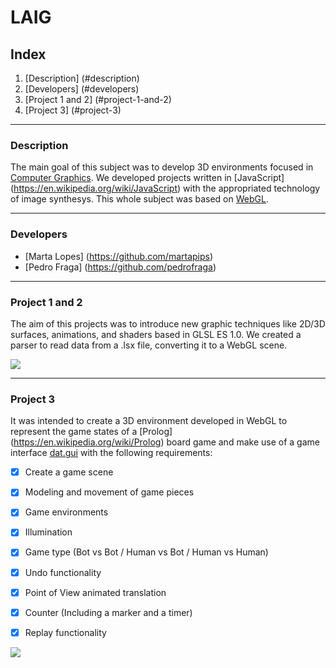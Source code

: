 # LAIG

## Index

1. [Description] (#description)
2. [Developers] (#developers)
3. [Project 1 and 2] (#project-1-and-2)
4. [Project 3] (#project-3)


***

### Description

The main goal of this subject was to develop 3D environments focused in [Computer Graphics](https://en.wikipedia.org/wiki/Computer_graphics).
We developed projects written in [JavaScript] (https://en.wikipedia.org/wiki/JavaScript) with the appropriated technology of image synthesys. This whole subject was based on [WebGL](https://en.wikipedia.org/wiki/WebGL).

***

### Developers

* [Marta Lopes] (https://github.com/martapips)
* [Pedro Fraga] (https://github.com/pedrofraga) 

***

### Project 1 and 2

The aim of this projects was to introduce new graphic techniques like 2D/3D surfaces, animations, and shaders based in GLSL ES 1.0. We created a parser to read data from a .lsx file, converting it to a WebGL scene.

![](https://raw.githubusercontent.com/martapips/LAIG/master/project%201%262/img/proj1%262.gif?token=AHlCcVCJM3Sg5HAqLY-AonegZUwN9kk2ks5Wk9KlwA%3D%3D)

***

### Project 3

It was intended to create a 3D environment developed in WebGL to represent the game states of a [Prolog] (https://en.wikipedia.org/wiki/Prolog) board game and make use of a game interface [dat.gui](https://code.google.com/p/dat-gui/) with the following requirements:

- [x] Create a game scene
- [x] Modeling and movement of game pieces
- [x] Game environments
- [X] Illumination
- [x] Game type (Bot vs Bot / Human vs Bot / Human vs Human) 
- [x] Undo functionality
- [x] Point of View animated translation
- [X] Counter (Including a marker and a timer)
- [X] Replay functionality


![](https://raw.githubusercontent.com/martapips/LAIG/master/project%203/img/proj3.gif?token=AHlCcSjCYN_mAi1tUI9zlKWcnxICdcTkks5Wk9WpwA%3D%3D)
